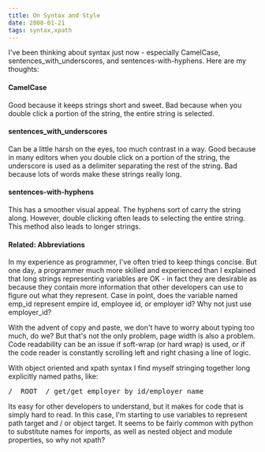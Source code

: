 ```yaml
---
title: On Syntax and Style
date: 2008-01-21
tags: syntax,xpath
---
```


<div>I've been thinking about syntax just now - especially CamelCase, sentences_with_underscores, and sentences-with-hyphens. Here are my thoughts:
</div>

#### CamelCase

Good because it keeps strings short and sweet. Bad because when you double click a portion of the string, the entire string is selected.

#### sentences_with_underscores

Can be a little harsh on the eyes, too much contrast in a way. Good because in many editors when you double click on a portion of the string, the underscore is used as a delimiter separating the rest of the string. Bad because lots of words make these strings really long.

#### sentences-with-hyphens

This has a smoother visual appeal. The hyphens sort of carry the string along. However, double clicking often leads to selecting the entire string. This method also leads to longer strings.

#### Related: Abbreviations

In my experience as programmer, I've often tried to keep things concise. But one day, a programmer much more skilled and experienced than I explained that long strings representing variables are OK - in fact they are desirable as because they contain more information that other developers can use to figure out what they represent. Case in point, does the variable named emp_id represent empire id, employee id, or employer id? Why not just use employer_id?

With the advent of copy and paste, we don't have to worry about typing too much, do we? But that's not the only problem, page width is also a problem. Code readability can be an issue if soft-wrap (or hard wrap) is used, or if the code reader is constantly scrolling left and right chasing a line of logic.

With object oriented and xpath syntax I find myself stringing together long explicitly named paths, like:

<pre>/__ROOT__/_get/get_employer_by_id/employer_name</pre>

Its easy for other developers to understand, but it makes for code that is simply hard to read. In this case, I'm starting to use variables to represent path target and / or object target. It seems to be fairly common with python to substitute names for imports, as well as nested object and module properties, so why not xpath?

